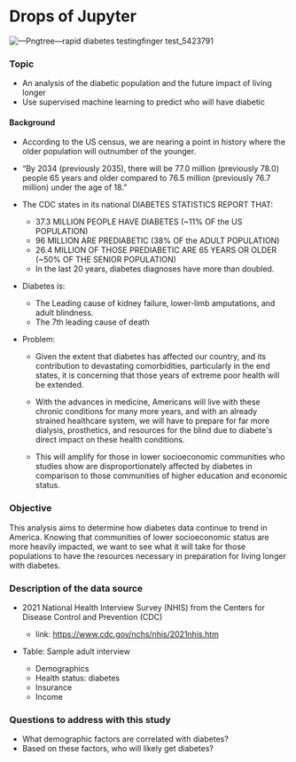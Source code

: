 # Drops of Jupyter

![—Pngtree—rapid diabetes testingfinger test_5423791](https://user-images.githubusercontent.com/108758105/207190013-7b26bacb-4ddd-4c04-a8f0-0581567a4a29.png)

### Topic

- An analysis of the diabetic population and the future impact of living longer 
- Use supervised machine learning to predict who will have diabetic 


#### Background

- According to the US census, we are nearing a point in history where the older population will outnumber of the younger.  
- “By 2034 (previously 2035), there will be 77.0 million (previously 78.0) people 65 years and older compared to 76.5 million (previously 76.7 million) under the age of 18.” 

- The CDC states in its national DIABETES STATISTICS REPORT THAT:
    - 37.3 MILLION PEOPLE HAVE DIABETES (~11% OF the US POPULATION) 
    - 96 MILLION ARE PREDIABETIC (38% OF the ADULT POPULATION) 
    - 26.4 MILLION OF THOSE PREDIABETIC ARE 65 YEARS OR OLDER (~50% OF THE SENIOR POPULATION) 
    - In the last 20 years, diabetes diagnoses have more than doubled.

- Diabetes is:
    - The Leading cause of kidney failure, lower-limb amputations, and adult blindness. 
    - The 7th leading cause of death 

- Problem: 
    - Given the extent that diabetes has affected our country, and its contribution to devastating comorbidities, particularly in the end states, it is concerning that those years of extreme poor health will be extended.
    
    - With the advances in medicine, Americans will live with these chronic conditions for many more years, and with an already strained healthcare system, we will have to prepare for far more dialysis, prosthetics, and resources for the blind due to diabete's direct impact on these health conditions. 
    
    - This will amplify for those in lower socioeconomic communities who studies show are disproportionately affected by diabetes in comparison to those communities of higher education and economic status. 


### Objective

This analysis aims to determine how diabetes data continue to trend in America.  Knowing that communities of lower socioeconomic status are more heavily impacted, we want to see what it will take for those populations to have the resources necessary in preparation for living longer with diabetes. 
 
 
### Description of the data source

- 2021 National Health Interview Survey (NHIS) from the Centers for Disease Control and Prevention (CDC)
    - link: https://www.cdc.gov/nchs/nhis/2021nhis.htm

- Table: Sample adult interview
    - Demographics
    - Health status: diabetes
    - Insurance
    - Income


### Questions to address with this study
- What demographic factors are correlated with diabetes?
- Based on these factors, who will likely get diabetes? 
